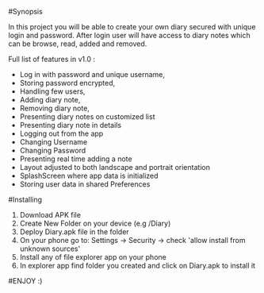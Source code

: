 #Synopsis

In this project you will be able to create your own diary secured with unique login and password.
After login user will have access to diary notes which can be browse, read, added and removed.

Full list of features in v1.0 :

* Log in with password and unique username,
* Storing password encrypted,
* Handling few users,
* Adding diary note,
* Removing diary note,
* Presenting diary notes on customized list
* Presenting diary note in details
* Logging out from the app
* Changing Username
* Changing Password
* Presenting real time adding a note
* Layout adjusted to both landscape and portrait orientation
* SplashScreen where app data is initialized
* Storing user data in shared Preferences

#Installing

1. Download APK file
2. Create New Folder on your device (e.g /Diary)
3. Deploy Diary.apk file in the folder
4. On your phone go to: Settings -> Security -> check 'allow install from unknown sources'
5. Install any of file explorer app on your phone
6. In explorer app find folder you created and click on Diary.apk to install it

#ENJOY :)



